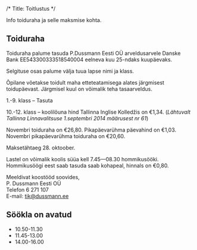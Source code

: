 /*
Title: Toitlustus
*/

Info toiduraha ja selle maksmise kohta.

## Toiduraha

Toiduraha palume tasuda P.Dussmann Eesti OÜ arveldusarvele Danske Bank EE543300333518540004 eelneva kuu 25-ndaks kuupäevaks.

Selgituse osas palume välja tuua lapse nimi ja klass.

Õpilane võetakse toidult maha etteteatamisega alates järgmisest toidupäevast. Järgmisel kuul on võimalik teha tasaarveldus.

1.-9. klass – Tasuta

10.-12. klass – koolilõuna hind Tallinna Inglise Kolledžis on €1,34. (_Lähtuvalt Tallinna Linnavalitsuse 1.septembri 2014 määrusest nr 61_)

Novembri toiduraha on €26,80.
Pikapäevarühma päevahind on €1,03.
Novembri pikapäevarühma toiduraha on €20,60.

Maksetähtaeg 28. oktoober.

Lastel on võimalik koolis süüa kell 7.45—08.30 hommikusööki. Hommikusöögi eest saab tasuda saab kohapeal, hinnals on €0,80.

Meeldivat koostööd soovides,  
P. Dussmann Eesti OÜ  
Telefon 6 271 107  
E-mail: tik@dussmann.ee

## Söökla on avatud
- 10.50-11.30
- 11.45-13.00
- 14.00-16.00